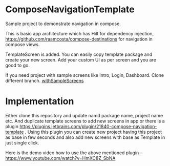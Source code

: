 # ComposeNavigationTemplate
Sample project to demonstrate navigation in compose.

This is basic app architecture which has Hilt for dependency injection, https://github.com/raamcosta/compose-destinations for navigation in compose views.

TemplateScreen is added. You can easily copy template package and create your new screen. Add your custom UI as per screen and you are good to go.

If you need project with sample screens like Intro, Login, Dashboard. Clone different branch. [withSampleScreens](https://github.com/ankitahuja0508/ComposeNavigationTemplate/tree/withSampleScreens)

# Implementation
Either clone this repository and update namd package name, project name etc. And duplicate template screens to add new screens in app or there is a plugin https://plugins.jetbrains.com/plugin/21840-compose-navigation-template . Using this plugin you can create new project having this project as base in few seconds and also add new screens with base as Template in just single click.

Here is the demo video how to use the above mentioned plugin - https://www.youtube.com/watch?v=HmXC8Z_SbNA
